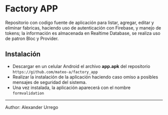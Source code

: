 # Factory APP

Repositorio con codigo fuente de aplicación para listar, agregar, editar y eliminar fabricas, haciendo uso de autenticación con Firebase, y manejo de tokens; la información es almacenada en Realtime Database, se realiza uso de patron Bloc y Provider.

## Instalación
- Descargar en un celular Android el archivo **app.apk** del repositorio `https://github.com/mateo-a/factory_app`
- Realizar la instalación de la aplicación haciendo caso omiso a posibles mensajes de seguridad del sistema.
- Una vez instalada, la aplicación aparecerá con el nombre `formvalidation`

---
Author: Alexander Urrego
